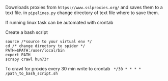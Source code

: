 Downloads proxies from `https://www.sslproxies.org/` and saves them to a text file.
in `pipelines.py` change directory of text file where to save them.

If running linux task can be automated with crontab

Create a bash script

```
source /*source to your virtual env */
cd /* change directory to spider */
PATH=$PATH:/user/local/bin
export PATH
scrapy crawl hun73r
```

To crawl for proxies every 30 min write to crontab
` */30 * * * * /path_to_bash_script.sh`


